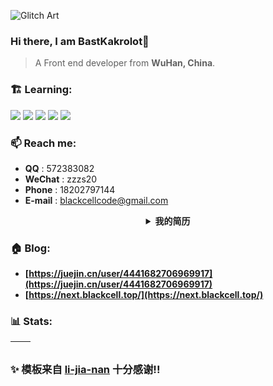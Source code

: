 ![Glitch Art](https://glitch-art.vercel.app/api/simple?word={BastKakrolot%20Blackcell})

### Hi there, I am BastKakrolot👋

> A Front end developer from **WuHan, China**.

### 🏗️ Learning:

<code><img src="https://img.shields.io/badge/typescript-%23007ACC.svg?style=for-the-badge&logo=typescript&logoColor=white"/></code>
<code><img src="https://img.shields.io/badge/react-%2320232a.svg?style=for-the-badge&logo=react&logoColor=%2361DAFB"/></code>
<code><img src="https://img.shields.io/badge/node.js-6DA55F?style=for-the-badge&logo=node.js&logoColor=white"/></code>
<code><img src="https://img.shields.io/badge/vuejs-%2335495e.svg?style=for-the-badge&logo=vuedotjs&logoColor=%234FC08D"/></code>
<code><img src="https://img.shields.io/badge/nextjs-%2320232a.svg?style=for-the-badge&logo=nextdotjs&logoColor=%234FC08D"/></code>

### 📫 Reach me:

- **QQ** : 572383082
- **WeChat** : zzzs20
- **Phone** : 18202797144
- **E-mail** : blackcellcode@gmail.com

<details>
    <summary align="center"><b>我的简历</b></summary>

## 联系信息
- **手机**: （+86）18202797144
- **邮箱**: blackcellcode@gmail.com
- **GitHub**: github.com/BastKakrolot
- **掘金**: juejin.cn/user/4441682706969917
- **博客**：next.blackcell.top

## 个人简介

- 熟悉代码开发到上线全流程，对协同开发，分支管理，项目配置等都有较深刻的最佳实践 ，经历过多种分支模型
- 会多审视重构代码，在 Gitlab 上对组内成员进行 code review 积极组织前端分享会，以及代码审查会
- 有中后台大型项目、移动端开发经验，熟悉前端性能优化的实现，例如代码优化、打包优化、资源优化，能结合实际业务场景进行优化
- 熟悉 Webpack 等打包工具的基本配置， 能够对以上工具进行二次封装、基于以上工具搭建通用的开发环境
- 熟悉 prettier / eslint 基本配置，有良好且严格的编码习惯
- 能按照 UI 完成页面还原，任务完成度高

## 工作经验

### XX科技有限公司 - 前端工程师/研发中心/大前端组 （ 2022.02 - 2024.04）

- 负责组内公共组件开发建设工作（可编辑表格等，虚拟列表，可拖动列，）
- 负责组内项目维护，底层逻辑优化，比如开发中途添加主题功
- 负责组内成员任务分配 & CodeReview 工作
- 维护组内代码规范，持续输出项目文档
`react` `ahooks` `Umi` `Antd` `Css-Module` `JSX` ...

### XX有限公司 - web前端 （2019.07 - 2022.02）

- 开发了移动端和桌面端的高保真界面，采用了响应式设计。
- 实现了复杂的前端交互逻辑和组件复用。
 `swiper` `vue` `Bootstrap` `jquery` `animate` ...

### XX科技有限公司 - 前端开发工程师 （2017.07 - 2019.07）
- 开发了PC端的多个项目（包括但不限于一窗受理系统，土地二级交易市场，统一 OA等）。
- 对静态资源核心库进行维护和更新。
- 为旧项目重新搭建底层框架，优化和升级原有系统。
`elementui` `highcharts` `requirejs` `vue` `axios` ...

## 个人项目/作品集

### 基于Next的博客项目

这是我个人开发的博客项目，可以在联系信息中访问我的主页进行查看，该博客使用Next14 进行搭建，支持自动部署实现CI/CD，提交后会调用github的工作流，通过读取配置文件，进行打包。然后将打包后的镜像推送至dockerhub，然后远程调用服务器拉取最新的docker镜像部署，至此可以完成持续部署。博客使用的域名证书通过acme.sh进行自动化续签，该博客支持mdx，可以再编写文章时调用配置好的组件进行更优美的展示，在完成这个功能时发现mdx与部分最新版本的插件不兼容，因此排查了许久，最后通过降级完成此部分功能，此项目能够学习最前沿技术的同时也能让自己的基础更加巩固。数据的存储使用的MongoDB，通过app-router进行获取，其中有部分数据是通过server-Component直接加载，登录部分使用next-auth进行鉴权，可以接入多种登录。
 `mongodb` `next-auth` `vditor` `react-photo-view` `ahooks` `tailwindcss` `next-mdx-remote` `react-mde` `@nextui-org/react` `@mui/material` `@ricons/fa`...

## 供应链管理系统

在此项目中我负责新模块开发，公共组件维护等任务。在开发新模块时能够清晰认知业务需求，高效完成模块搭建。自觉担当公共组件维护工作，这个项目中，当表格数据量达到十万级时，页面会卡死，即使没卡死也会导致编辑过程异常卡顿，使用虚拟列表以及优化编辑逻辑，重构表格内部代码删除冗余方法和过程，使该组件内部细分各个模块，便于日后维护和扩展，并且添加拖拽排序功能，对于十万级数据的编辑也能做到流畅无卡顿，最后此组件在公司内部得到高评价，许多项目都应用了此组件。提倡使用hooks编程，将ui与逻辑分离，大大提高开发效率！维护供应链代码规范，持续更新供应链组件文档，持续输出项目文档。
`Umi3.5` `ahooks` `antd` `React` `mobx` `dva` `v-list` `fomily` ...

## 微信点单程序

项目使用微信小程序框架开发，登陆后获取id，用户详情，订单信息等进行socket连接前后台交互；首页分为6个模块：首页展示、餐品点单、订单提交页、订单列表、订单详情、个人中心。首页展示主要展示当前推荐商品以及用户基本信息和操作按钮，餐品点单页面进入后会选择用餐人数，在餐品列表上方也会展示当前推荐餐品，左侧分类和右侧餐品列表实现联动，用户点完餐品后会进入订单提交页面。 订单提交页面展示用户所选商品列表、就餐人数、餐厅地址点击可进入地图查看并可以进行导航、电话点击可直接拨打、用户选择预约时间，确认完毕后进入支付，支付成功则会进入订单详情页面。订单详情页面展示当前订单信息，流水号，交易号等信息。订单列表展示用户历史订单以及进行中订单基本信息，点击后可进入订单详情查看。中心页面展示用户头像，积分，优惠券等信息

# 致谢
感谢您花时间阅读我的简历，期待能有机会和您共事。

</details>

### 🏠 Blog:

- **[https://juejin.cn/user/4441682706969917](https://juejin.cn/user/4441682706969917)**
- **[https://next.blackcell.top/](https://next.blackcell.top/)**

### 📊 Stats:

| <img align="center" src="https://github-readme-stats.vercel.app/api?username=BastKakrolot&show_icons=true&theme=buefy&hide_border=true" alt="" /> | <img align="center" src="https://github-readme-stats.vercel.app/api/top-langs/?username=BastKakrolot&layout=compact&theme=buefy&hide_border=true" alt="" /> |
| ------------------------------------------------------------------------------------------------------------------------------------------------- | ----------------------------------------------------------------------------------------------------------------------------------------------------------- |

### ✨ 模板来自 [li-jia-nan](https://github.com/li-jia-nan) 十分感谢!!
